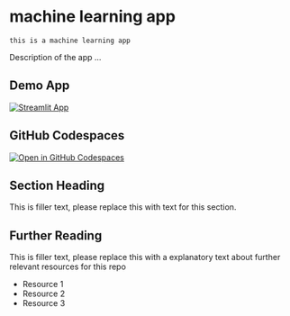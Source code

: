 #  machine learning app
```
this is a machine learning app
```

Description of the app ...

## Demo App

[![Streamlit App](https://static.streamlit.io/badges/streamlit_badge_black_white.svg)](https://ml.streamlit.app/)

## GitHub Codespaces

[![Open in GitHub Codespaces](https://github.com/codespaces/badge.svg)](https://codespaces.new/streamlit/app-starter-kit?quickstart=1)

## Section Heading

This is filler text, please replace this with text for this section.

## Further Reading

This is filler text, please replace this with a explanatory text about further relevant resources for this repo
- Resource 1
- Resource 2
- Resource 3
